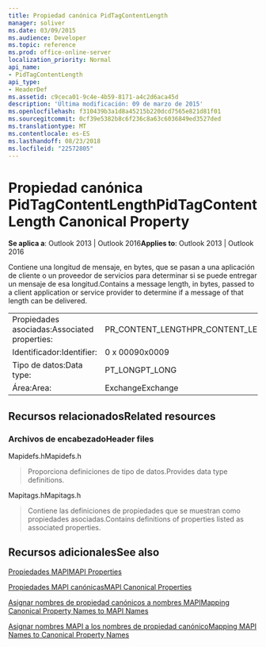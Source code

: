 ```yaml
---
title: Propiedad canónica PidTagContentLength
manager: soliver
ms.date: 03/09/2015
ms.audience: Developer
ms.topic: reference
ms.prod: office-online-server
localization_priority: Normal
api_name:
- PidTagContentLength
api_type:
- HeaderDef
ms.assetid: c9ceca01-9c4e-4b59-8171-a4c2d6aca45d
description: 'Última modificación: 09 de marzo de 2015'
ms.openlocfilehash: f310439b3a1d8a45215b220dcd7565e821d81f01
ms.sourcegitcommit: 0cf39e5382b8c6f236c8a63c6036849ed3527ded
ms.translationtype: MT
ms.contentlocale: es-ES
ms.lasthandoff: 08/23/2018
ms.locfileid: "22572805"
---
```

# <a name="pidtagcontentlength-canonical-property"></a><span data-ttu-id="f7528-103">Propiedad canónica PidTagContentLength</span><span class="sxs-lookup"><span data-stu-id="f7528-103">PidTagContentLength Canonical Property</span></span>

  
  
<span data-ttu-id="f7528-104">**Se aplica a**: Outlook 2013 | Outlook 2016</span><span class="sxs-lookup"><span data-stu-id="f7528-104">**Applies to**: Outlook 2013 | Outlook 2016</span></span> 
  
<span data-ttu-id="f7528-105">Contiene una longitud de mensaje, en bytes, que se pasan a una aplicación de cliente o un proveedor de servicios para determinar si se puede entregar un mensaje de esa longitud.</span><span class="sxs-lookup"><span data-stu-id="f7528-105">Contains a message length, in bytes, passed to a client application or service provider to determine if a message of that length can be delivered.</span></span> 
  
|||
|:-----|:-----|
|<span data-ttu-id="f7528-106">Propiedades asociadas:</span><span class="sxs-lookup"><span data-stu-id="f7528-106">Associated properties:</span></span>  <br/> |<span data-ttu-id="f7528-107">PR_CONTENT_LENGTH</span><span class="sxs-lookup"><span data-stu-id="f7528-107">PR_CONTENT_LENGTH</span></span>  <br/> |
|<span data-ttu-id="f7528-108">Identificador:</span><span class="sxs-lookup"><span data-stu-id="f7528-108">Identifier:</span></span>  <br/> |<span data-ttu-id="f7528-109">0 x 0009</span><span class="sxs-lookup"><span data-stu-id="f7528-109">0x0009</span></span>  <br/> |
|<span data-ttu-id="f7528-110">Tipo de datos:</span><span class="sxs-lookup"><span data-stu-id="f7528-110">Data type:</span></span>  <br/> |<span data-ttu-id="f7528-111">PT_LONG</span><span class="sxs-lookup"><span data-stu-id="f7528-111">PT_LONG</span></span>  <br/> |
|<span data-ttu-id="f7528-112">Área:</span><span class="sxs-lookup"><span data-stu-id="f7528-112">Area:</span></span>  <br/> |<span data-ttu-id="f7528-113">Exchange</span><span class="sxs-lookup"><span data-stu-id="f7528-113">Exchange</span></span>  <br/> |
   
## <a name="related-resources"></a><span data-ttu-id="f7528-114">Recursos relacionados</span><span class="sxs-lookup"><span data-stu-id="f7528-114">Related resources</span></span>

### <a name="header-files"></a><span data-ttu-id="f7528-115">Archivos de encabezado</span><span class="sxs-lookup"><span data-stu-id="f7528-115">Header files</span></span>

<span data-ttu-id="f7528-116">Mapidefs.h</span><span class="sxs-lookup"><span data-stu-id="f7528-116">Mapidefs.h</span></span>
  
> <span data-ttu-id="f7528-117">Proporciona definiciones de tipo de datos.</span><span class="sxs-lookup"><span data-stu-id="f7528-117">Provides data type definitions.</span></span>
    
<span data-ttu-id="f7528-118">Mapitags.h</span><span class="sxs-lookup"><span data-stu-id="f7528-118">Mapitags.h</span></span>
  
> <span data-ttu-id="f7528-119">Contiene las definiciones de propiedades que se muestran como propiedades asociadas.</span><span class="sxs-lookup"><span data-stu-id="f7528-119">Contains definitions of properties listed as associated properties.</span></span>
    
## <a name="see-also"></a><span data-ttu-id="f7528-120">Recursos adicionales</span><span class="sxs-lookup"><span data-stu-id="f7528-120">See also</span></span>



[<span data-ttu-id="f7528-121">Propiedades MAPI</span><span class="sxs-lookup"><span data-stu-id="f7528-121">MAPI Properties</span></span>](mapi-properties.md)
  
[<span data-ttu-id="f7528-122">Propiedades MAPI canónicas</span><span class="sxs-lookup"><span data-stu-id="f7528-122">MAPI Canonical Properties</span></span>](mapi-canonical-properties.md)
  
[<span data-ttu-id="f7528-123">Asignar nombres de propiedad canónicos a nombres MAPI</span><span class="sxs-lookup"><span data-stu-id="f7528-123">Mapping Canonical Property Names to MAPI Names</span></span>](mapping-canonical-property-names-to-mapi-names.md)
  
[<span data-ttu-id="f7528-124">Asignar nombres MAPI a los nombres de propiedad canónico</span><span class="sxs-lookup"><span data-stu-id="f7528-124">Mapping MAPI Names to Canonical Property Names</span></span>](mapping-mapi-names-to-canonical-property-names.md)

